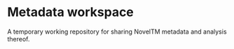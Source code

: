 Metadata workspace
==================

A temporary working repository for sharing NovelTM metadata and analysis thereof.